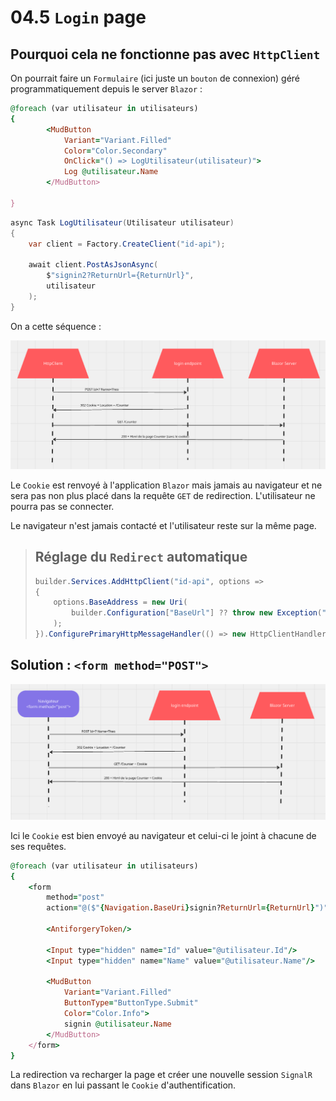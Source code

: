 # 04.5 `Login` page



## Pourquoi cela ne fonctionne pas avec `HttpClient`

On pourrait faire un `Formulaire`  (ici juste un `bouton` de connexion) géré programmatiquement depuis le server `Blazor` :

```ruby
@foreach (var utilisateur in utilisateurs)
{
        <MudButton
            Variant="Variant.Filled"
            Color="Color.Secondary"
            OnClick="() => LogUtilisateur(utilisateur)">
            Log @utilisateur.Name
        </MudButton>

}
```

```cs
async Task LogUtilisateur(Utilisateur utilisateur)
{
    var client = Factory.CreateClient("id-api");

    await client.PostAsJsonAsync(
        $"signin2?ReturnUrl={ReturnUrl}", 
        utilisateur
    );
}
```

On a cette séquence :

<img src="assets/sequence-http-client-bad-circle-ijhdgfiokjhytgfbcbcbcbcbc.png" alt="sequence-http-client-bad-circle-ijhdgfiokjhytgfbcbcbcbcbc" />

Le `Cookie` est renvoyé à l'application `Blazor` mais jamais au navigateur et ne sera pas non plus placé dans la requête `GET` de redirection. L'utilisateur ne pourra pas se connecter.

Le navigateur n'est jamais contacté et l'utilisateur reste sur la même page.

> ## Réglage du `Redirect` automatique
>
> ```cs
> builder.Services.AddHttpClient("id-api", options =>
> {
>     options.BaseAddress = new Uri(
>         builder.Configuration["BaseUrl"] ?? throw new Exception("appSettings baseUrl is mandatory")
>     );
> }).ConfigurePrimaryHttpMessageHandler(() => new HttpClientHandler { AllowAutoRedirect = false }); // par défaut true
> ```



## Solution : `<form method="POST">`

<img src="assets/sequence-form-post-login-plffdgterscxwqxqwcaal.png" alt="sequence-form-post-login-plffdgterscxwqxqwcaal" />

Ici le `Cookie` est bien envoyé au navigateur et celui-ci le joint à chacune de ses requêtes.

```ruby
@foreach (var utilisateur in utilisateurs)
{
    <form 
    	method="post" 
    	action="@($"{Navigation.BaseUri}signin?ReturnUrl={ReturnUrl}")">
        
        <AntiforgeryToken/>
        
        <Input type="hidden" name="Id" value="@utilisateur.Id"/>
        <Input type="hidden" name="Name" value="@utilisateur.Name"/>

        <MudButton
            Variant="Variant.Filled"
            ButtonType="ButtonType.Submit"
            Color="Color.Info">
            signin @utilisateur.Name
        </MudButton>
    </form>
}
```

La redirection va recharger la page et créer une nouvelle session `SignalR` dans `Blazor` en lui passant le `Cookie` d'authentification.

